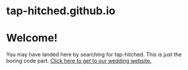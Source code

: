 # tap-hitched.github.io
<h1> Welcome!</h1>
<p>You may have landed here by searching for tap-hitched. This is just the boring code part. <a href='http://tap-hitched.github.io/'> Click here to get to our wedding website.</a></p>

